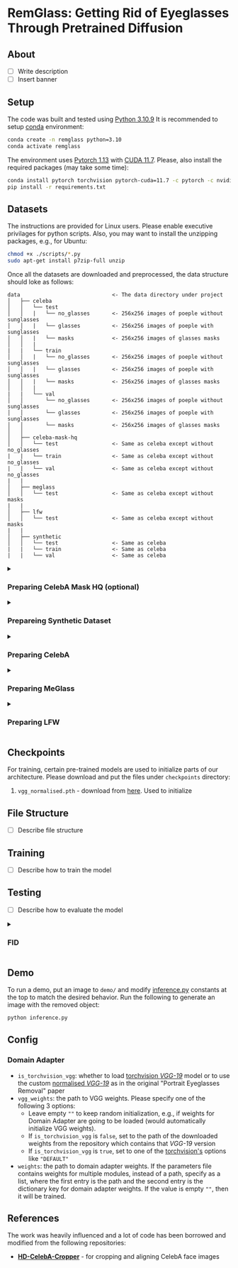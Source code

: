 # RemGlass: Getting Rid of Eyeglasses Through Pretrained Diffusion

## About

* [ ] Write description
* [ ] Insert banner

## Setup

The code was built and tested using [Python 3.10.9](https://www.python.org/downloads/release/python-3109/) It is recommended to setup [conda](https://conda.io/projects/conda/en/latest/user-guide/install/index.html) environment:
```bash
conda create -n remglass python=3.10
conda activate remglass
```

The environment uses [Pytorch 1.13](https://pytorch.org/blog/PyTorch-1.13-release/) with [CUDA 11.7](https://developer.nvidia.com/cuda-11-7-0-download-archive). Please, also install the required packages (may take some time):
```bash
conda install pytorch torchvision pytorch-cuda=11.7 -c pytorch -c nvidia
pip install -r requirements.txt
```

## Datasets

The instructions are provided for Linux users. Please enable executive privilages for python scripts. Also, you may want to install the unzipping packages, e.g., for Ubuntu:
```bash
chmod +x ./scripts/*.py
sudo apt-get install p7zip-full unzip
```

Once all the datasets are downloaded and preprocessed, the data structure should loke as follows:
```
data                             <- The data directory under project
│   ├── celeba
│   │   └── test
│   │   |   └── no_glasses       <- 256x256 images of poeple without sunglasses
│   │   |   └── glasses          <- 256x256 images of poeple with sunglasses
│   │   |   └── masks            <- 256x256 images of glasses masks
│   │   |
|   |   └── train
│   │   |   └── no_glasses       <- 256x256 images of poeple without sunglasses
│   │   |   └── glasses          <- 256x256 images of poeple with sunglasses
│   │   |   └── masks            <- 256x256 images of glasses masks
│   │   |
|   |   └── val
│   │       └── no_glasses       <- 256x256 images of poeple without sunglasses
│   │       └── glasses          <- 256x256 images of poeple with sunglasses
│   │       └── masks            <- 256x256 images of glasses masks
│   │
│   ├── celeba-mask-hq
│   │   └── test                 <- Same as celeba except without no_glasses
|   |   └── train                <- Same as celeba except without no_glasses
|   |   └── val                  <- Same as celeba except without no_glasses
|   |
│   ├── meglass
│   │   └── test                 <- Same as celeba except without masks
|   |
│   ├── lfw
│   │   └── test                 <- Same as celeba except without masks
|   |
│   ├── synthetic
│   │   └── test                 <- Same as celeba
|   |   └── train                <- Same as celeba
|   |   └── val                  <- Same as celeba

```

<details><summary><h3>Preparing CelebA Mask HQ (optional)</h3></summary>

1. Download the files from Google Drive:
    * Download `CelebAMask-HQ.zip` folder from [here](https://drive.google.com/file/d/1badu11NqxGf6qM3PTTooQDJvQbejgbTv/view) and put it under `./data/celeba-mask-hq/CelebAMask-HQ.zip`
    * Download `annotations.zip` file from [here](https://drive.google.com/file/d/1xd-d1WRnbt3yJnwh5ORGZI3g-YS-fKM9/view) and put it under `data/celeba/annotations.zip` (_Note:_ you will need this file for `celeba`, so just put it there, _not_ in `celeba-mask-hq`)
3. Unzip the data:
    ```bash
    unzip data/celeba-mask-hq/CelebAMask-HQ.zip -d data/celeba-mask-hq
    ```
4. Split to train/val/test
    ```bash
    python scripts/preprocess_celeba_mask_hq.py
    ```
5. Clean up
    ```bash
    rm -rf data/celeba-mask-hq/CelebAMask-HQ data/celeba-mask-hq/CelebAMask-HQ.zip
    ```

</details>

<details><summary><h3>Prepareing Synthetic Dataset</h3></summary>

1. Download the files from Google Drive:
    * Download `ALIGN_RESULT_V2.zip` from [here](https://drive.google.com/file/d/1X1qkozQbVyz5lUA8xd-lYfy1jauOji46/view) and place it under `data/synthetic/ALIGN_RESULT_V2.zip`
2. Unzip the data
    ```bash
    unzip data/synthetic/ALIGN_RESULT_v2.zip -d data/synthetic
    ```
3. Generate shadow labels and split to glasses and their labels:
    ```bash
    python scripts/preprocess_synthetic.py
    ```
4. Cleanup the workspace:
    ```bash
    rm -rf ./data/synthetic/ALIGN_RESULT_v2 data/synthetic/ALIGN_RESULT_v2.zip
    ```

</details>

<details><summary><h3>Preparing CelebA</h3></summary>

1. Download the files from Google Drive:
    * Download `img_celeba.7z` folder from [here](https://drive.google.com/drive/folders/0B7EVK8r0v71peklHb0pGdDl6R28?resourcekey=0-f5cwz-nTIQC3KsBn3wFn7A) and put it under `./data/celeba/img_celeba.7z`
    * Download `annotations.zip` file from [here](https://drive.google.com/file/d/1xd-d1WRnbt3yJnwh5ORGZI3g-YS-fKM9/view) and put it under `./data/celeba/annotations.zip`
3. Unzip the data:
    ```bash
    7z x data/celeba/img_celeba.7z/img_celeba.7z.001 -o./data/celeba
    unzip data/celeba/annotations.zip -d data/celeba/
    ```
4. Crop, align and split to glasses/no-glasses:
    ```bash
    python scripts/preprocess_celeba.py
    ```
5. Clean up
    ```bash
    rm -rf ./data/celeba/img_celeba.7z ./data/celeba/img_celeba ./data/celeba/aligned
    rm ./data/celeba/annotations.zip ./data/celeba/*.txt
    ```

</details>

<details><summary><h3>Preparing MeGlass</h3></summary>

1. Download the files from Baidu Yun and Github:
    * Download `MeGlass_ori.zip` from [here](https://pan.baidu.com/s/17EBZz3LkQzyn44VL45udTg) and place it under `data/meglass/MeGlass_ori.zip`
    * Download all `.txt` files from [here](https://github.com/cleardusk/MeGlass/tree/master/test) and place them under `data/meglass/*.txt`
    * Download the 68 landmarks predictor from [here](http://dlib.net/files/shape_predictor_68_face_landmarks.dat.bz2) and place it under `data/meglass/shape_predictor_68_face_landmarks.dat.bz2`
2. Unzip the data
    ```bash
    unzip data/meglass/MeGlass_ori.zip -d data/meglass/
    bunzip2 data/meglass/shape_predictor_68_face_landmarks.dat.bz2
    ```
3. Crop, align and split to glasses/no-glasses:
    ```bash
    python scripts/preprocess_meglass.py
    ```
4. Clean up the directory:
    ```bash
    rm -rf ./data/meglass/MeGlass_ori
    rm ./data/meglass/MeGlass_ori.zip ./data/meglass/meta.txt
    ```

</details>

<details><summary><h3>Preparing LFW</h3></summary>

1. Download the files from the official host:
    * Download `lfw-deepfunneled.tgz` from [here](http://vis-www.cs.umass.edu/lfw/#deepfunnel-anchor) and place it under `./data/lfw/lfw-deepfunneled.tgz`
    * Download `lfw_attributes.txt` from [here](https://www.cs.columbia.edu/CAVE/databases/pubfig/download/lfw_attributes.txt) and place it under `./data/lfw/lfw_attributes.txt`
2. Unzip the data:
    ```bash
    tar zxvf ./data/lfw/lfw-deepfunneled.tgz -C ./data/lfw/
    ```
3. Split the dataset:
    ```bash
    python ./scripts/split.py --dataset lfw --resize_h 256 --resize_w 256
    ```
4. Clean up the directory
    ```bash
    rm -rf ./data/lfw/lfw-deepfunneled
    rm ./data/lfw/lfw-deepfunneled.tgz ./data/lfw/lfw_attributes.txt
    ```

</details>

## Checkpoints

For training, certain pre-trained models are used to initialize parts of our architecture. Please download and put the files under `checkpoints` directory:
1. `vgg_normalised.pth` - download from [here](https://drive.google.com/file/d/1EpkBA2K2eYILDSyPTt0fztz59UjAIpZU/view). Used to initialize 

## File Structure
* [ ] Describe file structure

## Training
* [ ] Describe how to train the model

## Testing
* [ ] Describe how to evaluate the model



<details><summary><h3>FID</h3></summary>




1. Install Package:

   ```bash
   pip install pytorch-fid
   ```

2. Run:

   ```bash
   python -m pytorch_fid data/meglass/test_x data/lfw/test_x --device cuda:0
   ```

   ```bash
   (base) ➜  remglass git:(main) ✗ python -m pytorch_fid data/meglass/test_x data/lfw/test_x --device cuda:0
   100%|█████████████████████████████████████████████████████████████████████████████████████████████| 297/297 [00:16<00:00, 18.27it/s]
   100%|█████████████████████████████████████████████████████████████████████████████████████████████| 4/4 [00:00<00:00,  8.40it/s]
   FID:  180.22132973432053
   ```

</details>


</details>

## Demo
To run a demo, put an image to `demo/` and modify [inference.py](inference.py) constants at the top to match the desired behavior. Run the following to generate an image with the removed object:
```bash
python inference.py
```

## Config

### Domain Adapter
* `is_torchvision_vgg`: whether to load [torchvision _VGG-19_](https://pytorch.org/vision/main/models/generated/torchvision.models.vgg19.html#torchvision.models.vgg19) model or to use the custom [normalised _VGG-19_](https://github.com/naoto0804/pytorch-AdaIN) as in the original "Portrait Eyeglasses Removal" paper
* `vgg_weights`: the path to VGG weights. Please specify one of the following 3 options:
    * Leave empty `""` to keep random initialization, e.g., if weights for Domain Adapter are going to be loaded (would automatically initialize VGG weights).
    * If `is_torchvision_vgg` is `false`, set to the path of the downloaded weights from the repository which contains that _VGG-19_ version
    * If `is_torchvision_vgg` is `true`, set to one of the [torchvision's](https://pytorch.org/vision/main/models/generated/torchvision.models.vgg19.html#torchvision.models.VGG19_Weights) options like `"DEFAULT"`
* `weights`: the path to domain adapter weights. If the parameters file contains weights for multiple modules, instead of a path, specify as a list, where the first entry is the path and the second entry is the dictionary key for domain adapter weights. If the value is empty `""`, then it will be trained.

## References
The work was heavily influenced and a lot of code has been borrowed and modified from the following repositories:
* **[HD-CelebA-Cropper](https://github.com/LynnHo/HD-CelebA-Cropper)** - for cropping and aligning CelebA face images